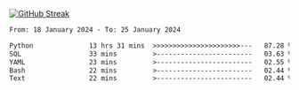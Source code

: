 [![GitHub Streak](https://streak-stats.demolab.com?user=renren-017&theme=sea&hide_border=true&background=DD272700)](https://git.io/streak-stats)

<!--START_SECTION:waka-->

```txt
From: 18 January 2024 - To: 25 January 2024

Python              13 hrs 31 mins  >>>>>>>>>>>>>>>>>>>>>>---   87.28 %
SQL                 33 mins         >------------------------   03.63 %
YAML                23 mins         >------------------------   02.55 %
Bash                22 mins         >------------------------   02.44 %
Text                22 mins         >------------------------   02.44 %
```

<!--END_SECTION:waka-->
